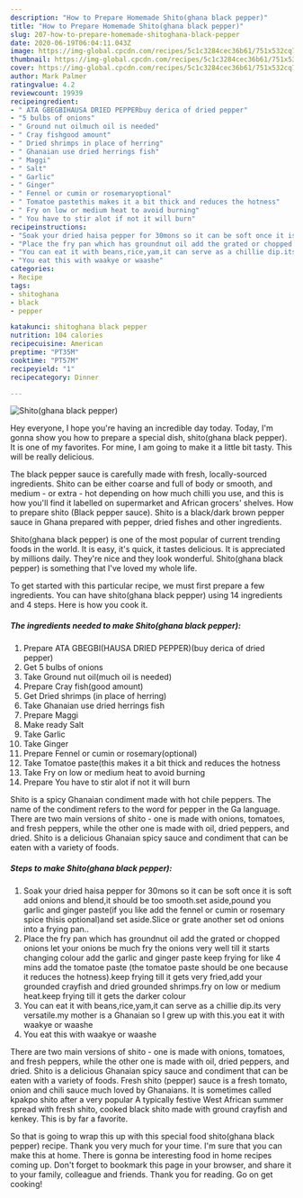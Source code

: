 ```yaml
---
description: "How to Prepare Homemade Shito(ghana black pepper)"
title: "How to Prepare Homemade Shito(ghana black pepper)"
slug: 207-how-to-prepare-homemade-shitoghana-black-pepper
date: 2020-06-19T06:04:11.043Z
image: https://img-global.cpcdn.com/recipes/5c1c3284cec36b61/751x532cq70/shitoghana-black-pepper-recipe-main-photo.jpg
thumbnail: https://img-global.cpcdn.com/recipes/5c1c3284cec36b61/751x532cq70/shitoghana-black-pepper-recipe-main-photo.jpg
cover: https://img-global.cpcdn.com/recipes/5c1c3284cec36b61/751x532cq70/shitoghana-black-pepper-recipe-main-photo.jpg
author: Mark Palmer
ratingvalue: 4.2
reviewcount: 19939
recipeingredient:
- " ATA GBEGBIHAUSA DRIED PEPPERbuy derica of dried pepper"
- "5 bulbs of onions"
- " Ground nut oilmuch oil is needed"
- " Cray fishgood amount"
- " Dried shrimps in place of herring"
- " Ghanaian use dried herrings fish"
- " Maggi"
- " Salt"
- " Garlic"
- " Ginger"
- " Fennel or cumin or rosemaryoptional"
- " Tomatoe pastethis makes it a bit thick and reduces the hotness"
- " Fry on low or medium heat to avoid burning"
- " You have to stir alot if not it will burn"
recipeinstructions:
- "Soak your dried haisa pepper for 30mons so it can be soft once it is soft add onions and blend,it should be too smooth.set aside,pound you garlic and ginger paste(if you like add the fennel or cumin or rosemary spice thisis optional)and set aside.Slice or grate another set od onions into a frying pan.."
- "Place the fry pan which has groundnut oil add the grated or chopped onions let your onions be much fry the onions very well till it starts changing colour add the garlic and ginger paste keep frying for like 4 mins add the tomatoe paste (the tomatoe paste should be one because it reduces the hotness).keep frying till it gets very fried,add your grounded crayfish and dried grounded shrimps.fry on low or medium heat.keep frying till it gets the darker colour"
- "You can eat it with beans,rice,yam,it can serve as a chillie dip.its very versatile.my mother is a Ghanaian so I grew up with this.you eat it with waakye or waashe"
- "You eat this with waakye or waashe"
categories:
- Recipe
tags:
- shitoghana
- black
- pepper

katakunci: shitoghana black pepper 
nutrition: 104 calories
recipecuisine: American
preptime: "PT35M"
cooktime: "PT57M"
recipeyield: "1"
recipecategory: Dinner

---
```



![Shito(ghana black pepper)](https://img-global.cpcdn.com/recipes/5c1c3284cec36b61/751x532cq70/shitoghana-black-pepper-recipe-main-photo.jpg)

Hey everyone, I hope you're having an incredible day today. Today, I'm gonna show you how to prepare a special dish, shito(ghana black pepper). It is one of my favorites. For mine, I am going to make it a little bit tasty. This will be really delicious.

The black pepper sauce is carefully made with fresh, locally-sourced ingredients. Shito can be either coarse and full of body or smooth, and medium - or extra - hot depending on how much chilli you use, and this is how you&#39;ll find it labelled on supermarket and African grocers&#39; shelves. How to prepare shito (Black pepper sauce). Shito is a black/dark brown pepper sauce in Ghana prepared with pepper, dried fishes and other ingredients.

Shito(ghana black pepper) is one of the most popular of current trending foods in the world. It is easy, it's quick, it tastes delicious. It is appreciated by millions daily. They're nice and they look wonderful. Shito(ghana black pepper) is something that I've loved my whole life.


To get started with this particular recipe, we must first prepare a few ingredients. You can have shito(ghana black pepper) using 14 ingredients and 4 steps. Here is how you cook it.

<!--inarticleads1-->

##### The ingredients needed to make Shito(ghana black pepper):

1. Prepare  ATA GBEGBI(HAUSA DRIED PEPPER)(buy derica of dried pepper)
1. Get 5 bulbs of onions
1. Take  Ground nut oil(much oil is needed)
1. Prepare  Cray fish(good amount)
1. Get  Dried shrimps (in place of herring)
1. Take  Ghanaian use dried herrings fish
1. Prepare  Maggi
1. Make ready  Salt
1. Take  Garlic
1. Take  Ginger
1. Prepare  Fennel or cumin or rosemary(optional)
1. Take  Tomatoe paste(this makes it a bit thick and reduces the hotness
1. Take  Fry on low or medium heat to avoid burning
1. Prepare  You have to stir alot if not it will burn


Shito is a spicy Ghanaian condiment made with hot chile peppers. The name of the condiment refers to the word for pepper in the Ga language. There are two main versions of shito - one is made with onions, tomatoes, and fresh peppers, while the other one is made with oil, dried peppers, and dried. Shito is a delicious Ghanaian spicy sauce and condiment that can be eaten with a variety of foods. 

<!--inarticleads2-->

##### Steps to make Shito(ghana black pepper):

1. Soak your dried haisa pepper for 30mons so it can be soft once it is soft add onions and blend,it should be too smooth.set aside,pound you garlic and ginger paste(if you like add the fennel or cumin or rosemary spice thisis optional)and set aside.Slice or grate another set od onions into a frying pan..
1. Place the fry pan which has groundnut oil add the grated or chopped onions let your onions be much fry the onions very well till it starts changing colour add the garlic and ginger paste keep frying for like 4 mins add the tomatoe paste (the tomatoe paste should be one because it reduces the hotness).keep frying till it gets very fried,add your grounded crayfish and dried grounded shrimps.fry on low or medium heat.keep frying till it gets the darker colour
1. You can eat it with beans,rice,yam,it can serve as a chillie dip.its very versatile.my mother is a Ghanaian so I grew up with this.you eat it with waakye or waashe
1. You eat this with waakye or waashe


There are two main versions of shito - one is made with onions, tomatoes, and fresh peppers, while the other one is made with oil, dried peppers, and dried. Shito is a delicious Ghanaian spicy sauce and condiment that can be eaten with a variety of foods. Fresh shito (pepper) sauce is a fresh tomato, onion and chili sauce much loved by Ghanaians. It is sometimes called kpakpo shito after a very popular A typically festive West African summer spread with fresh shito, cooked black shito made with ground crayfish and kenkey. This is by far a favorite. 

So that is going to wrap this up with this special food shito(ghana black pepper) recipe. Thank you very much for your time. I'm sure that you can make this at home. There is gonna be interesting food in home recipes coming up. Don't forget to bookmark this page in your browser, and share it to your family, colleague and friends. Thank you for reading. Go on get cooking!
